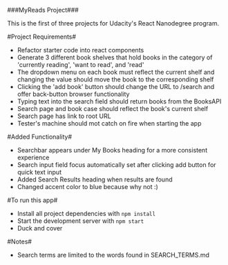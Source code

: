###MyReads Project###

This is the first of three projects for Udacity's React Nanodegree program.

#Project Requirements#

- Refactor starter code into react components
- Generate 3 different book shelves that hold books in the category of 'currently reading', 'want to read', and 'read'
- The dropdown menu on each book must reflect the current shelf and changing the value should move the book to the corresponding shelf
- Clicking the 'add book' button should change the URL to /search and offer back-button browser functionality
- Typing text into the search field should return books from the BooksAPI
- Search page and book case should reflect the book's current shelf
- Search page has link to root URL
- Tester's machine should mot catch on fire when starting the app

#Added Functionality#

- Searchbar appears under My Books heading for a more consistent experience
- Search input field focus automatically set after clicking add button for quick text input
- Added Search Results heading when results are found
- Changed accent color to blue because why not :)

#To run this app#

- Install all project dependencies with `npm install`
- Start the development server with `npm start`
- Duck and cover

#Notes#

- Search terms are limited to the words found in SEARCH_TERMS.md
